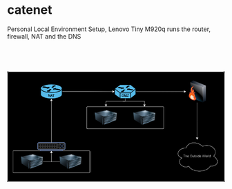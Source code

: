 # catenet

Personal Local Environment Setup, Lenovo Tiny M920q runs the router, firewall, NAT and the DNS

<h1 align="center">
  <br>
  <img src="overview.png" width="800">
  <br>
</h1>
